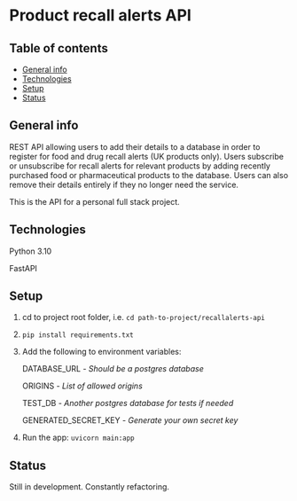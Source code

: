 # Product recall alerts API

## Table of contents
* [General info](#general-info)
* [Technologies](#technologies)
* [Setup](#setup)
* [Status](#status)

## General info
REST API allowing users to add their details to a database in order to register for food and drug recall alerts (UK products only). Users subscribe or unsubscribe for recall alerts for relevant products by adding recently purchased food or pharmaceutical products to the database. Users can also remove their details entirely if they no longer need the service.

This is the API for a personal full stack project.

## Technologies
Python 3.10

FastAPI

## Setup

1. cd to project root folder, i.e. ```cd path-to-project/recallalerts-api```

2. ```pip install requirements.txt```

3. Add the following to environment variables:

   DATABASE_URL - _Should be a postgres database_

   ORIGINS - _List of allowed origins_

   TEST_DB - _Another postgres database for tests if needed_

   GENERATED_SECRET_KEY - _Generate your own secret key_

6. Run the app: ```uvicorn main:app```


## Status
Still in development. Constantly refactoring.
